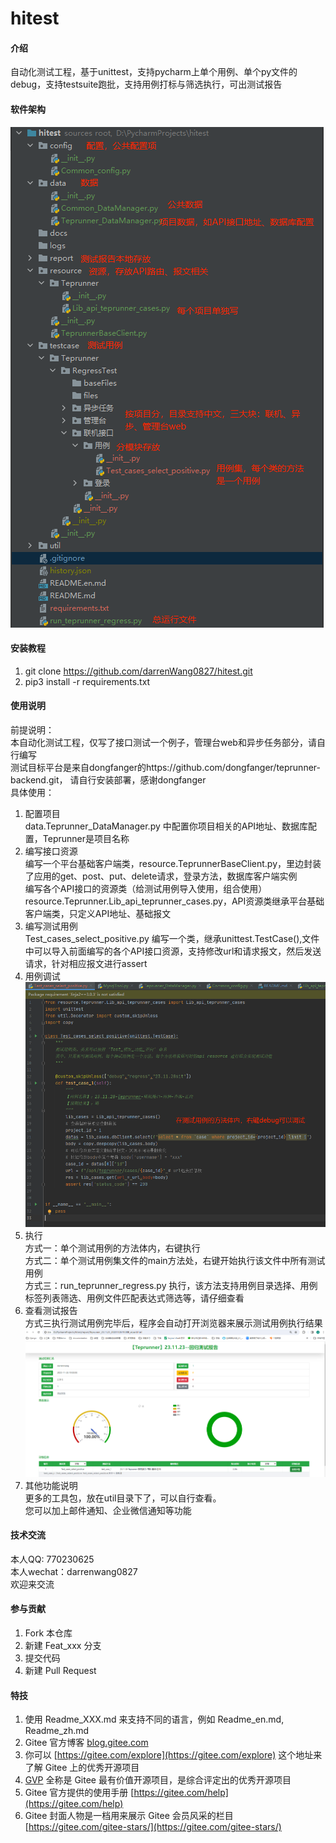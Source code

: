 # hitest

#### 介绍
自动化测试工程，基于unittest，支持pycharm上单个用例、单个py文件的debug，支持testsuite跑批，支持用例打标与筛选执行，可出测试报告

#### 软件架构
![pic1](docs/pics/目录结构说明.png)


#### 安装教程

1.  git clone https://github.com/darrenWang0827/hitest.git
2.  pip3 install -r requirements.txt

#### 使用说明

前提说明：  
本自动化测试工程，仅写了接口测试一个例子，管理台web和异步任务部分，请自行编写  
测试目标平台是来自dongfanger的https://github.com/dongfanger/teprunner-backend.git， 请自行安装部署，感谢dongfanger  
具体使用：
1.  配置项目  
data.Teprunner_DataManager.py 中配置你项目相关的API地址、数据库配置，Teprunner是项目名称
2.  编写接口资源  
编写一个平台基础客户端类，resource.TeprunnerBaseClient.py，里边封装了应用的get、post、put、delete请求，登录方法，数据库客户端实例  
编写各个API接口的资源类（给测试用例导入使用，组合使用）resource.Teprunner.Lib_api_teprunner_cases.py，API资源类继承平台基础客户端类，只定义API地址、基础报文
3.  编写测试用例  
Test_cases_select_positive.py 编写一个类，继承unittest.TestCase(),文件中可以导入前面编写的各个API接口资源，支持修改url和请求报文，然后发送请求，针对相应报文进行assert
4.  用例调试  
![pics](docs/pics/用例调试.png)  
5.  执行  
方式一：单个测试用例的方法体内，右键执行  
方式二：单个测试用例集文件的main方法处，右键开始执行该文件中所有测试用例  
方式三：run_teprunner_regress.py 执行，该方法支持用例目录选择、用例标签列表筛选、用例文件匹配表达式筛选等，请仔细查看 
6.  查看测试报告  
方式三执行测试用例完毕后，程序会自动打开浏览器来展示测试用例执行结果  
![pics](docs/pics/测试报告.png)
7.  其他功能说明  
更多的工具包，放在util目录下了，可以自行查看。  
您可以加上邮件通知、企业微信通知等功能

#### 技术交流  
本人QQ: 770230625  
本人wechat：darrenwang0827  
欢迎来交流  

#### 参与贡献

1.  Fork 本仓库
2.  新建 Feat_xxx 分支
3.  提交代码
4.  新建 Pull Request


#### 特技

1.  使用 Readme\_XXX.md 来支持不同的语言，例如 Readme\_en.md, Readme\_zh.md
2.  Gitee 官方博客 [blog.gitee.com](https://blog.gitee.com)
3.  你可以 [https://gitee.com/explore](https://gitee.com/explore) 这个地址来了解 Gitee 上的优秀开源项目
4.  [GVP](https://gitee.com/gvp) 全称是 Gitee 最有价值开源项目，是综合评定出的优秀开源项目
5.  Gitee 官方提供的使用手册 [https://gitee.com/help](https://gitee.com/help)
6.  Gitee 封面人物是一档用来展示 Gitee 会员风采的栏目 [https://gitee.com/gitee-stars/](https://gitee.com/gitee-stars/)
